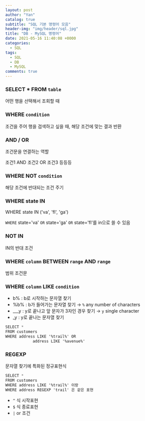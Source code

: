 ```yaml
---
layout: post
author: "Yan"
catalog: true
subtitle: "SQL 기본 명령어 모음"
header-img: "img/header/sql.jpg"
title: "DB - MySQL 명령어"
date: 2021-05-16 11:40:08 +0000
categories:
  - SQL
tags:
  - SQL
  - DB
  - MySQL
comments: true
---
```


### SELECT \* FROM `table`

어떤 행을 선택해서 조회할 때

### WHERE `condition`

조건을 주어 행을 검색하고 싶을 때, 해당 조건에 맞는 결과 반환

### AND / OR

조건문을 연결하는 역할

조건1 AND 조건2 OR 조건3 등등등

### WHERE NOT `condition`

해당 조건에 반대되는 조건 주기

### WHERE state IN

WHERE state IN ('va', 'fl', 'ga')

`WHERE` state='va' `OR` state='ga' `OR` state='fl'를 in으로 쓸 수 있음

### NOT IN

IN의 반대 조건

### WHERE `column` BETWEEN `range` AND `range`

범위 조건문

### WHERE `column` LIKE `condition`

- b% : b로 시작하는 문자열 찾기
- %b% : b가 들어가는 문자열 찾기 → `%` any number of characters
- \_\_\_y : y로 끝나고 앞 문자가 3자인 경우 찾기 → `y` single character
- \_y : y로 끝나는 문자열 찾기

```css
SELECT *
FROM customers
WHERE address LIKE '%trail%' OR
			address LIKE '%avenue%'
```

### REGEXP

문자열 찾기에 특화된 정규표현식

```css
SELECT *
FROM customers
WHERE address LIKE '%trail%' 이랑
WHERE address REGEXP 'trail' 은 같은 표현
```

- `^` 식 시작표현
- `$` 식 종료표현
- `|` or 조건
